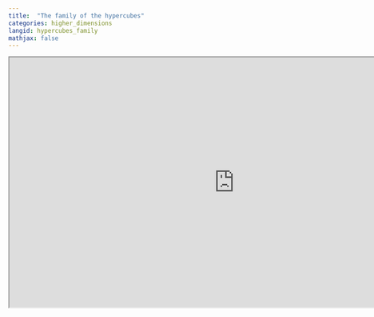 ```yaml
---
title:  "The family of the hypercubes"
categories: higher_dimensions
langid: hypercubes_family
mathjax: false
---
```


<iframe width="900" height="500"
	src="https://www.youtube.com/embed/Bn7HDBj9ZQQ?rel=0">
</iframe>
